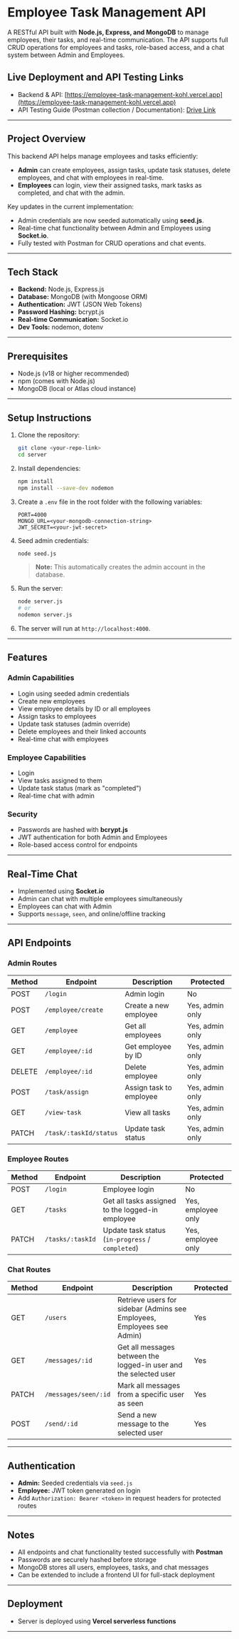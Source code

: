 # Employee Task Management API

A RESTful API built with **Node.js, Express, and MongoDB** to manage employees, their tasks, and real-time communication. The API supports full CRUD operations for employees and tasks, role-based access, and a chat system between Admin and Employees.

## Live Deployment and API Testing Links

* Backend & API: [https://employee-task-management-kohl.vercel.app](https://employee-task-management-kohl.vercel.app)
* API Testing Guide (Postman collection / Documentation): [Drive Link](https://drive.google.com/file/d/1xUAIZNuBKgzYp6OeYdyE7fmfsJvrl9-T/view?usp=sharing)

---

## Project Overview

This backend API helps manage employees and tasks efficiently:

* **Admin** can create employees, assign tasks, update task statuses, delete employees, and chat with employees in real-time.
* **Employees** can login, view their assigned tasks, mark tasks as completed, and chat with the admin.

Key updates in the current implementation:

* Admin credentials are now seeded automatically using **seed.js**.
* Real-time chat functionality between Admin and Employees using **Socket.io**.
* Fully tested with Postman for CRUD operations and chat events.

---

## Tech Stack

* **Backend:** Node.js, Express.js
* **Database:** MongoDB (with Mongoose ORM)
* **Authentication:** JWT (JSON Web Tokens)
* **Password Hashing:** bcrypt.js
* **Real-time Communication:** Socket.io
* **Dev Tools:** nodemon, dotenv

---

## Prerequisites

* Node.js (v18 or higher recommended)
* npm (comes with Node.js)
* MongoDB (local or Atlas cloud instance)

---

## Setup Instructions

1. Clone the repository:

   ```bash
   git clone <your-repo-link>
   cd server
   ```

2. Install dependencies:

   ```bash
   npm install
   npm install --save-dev nodemon
   ```

3. Create a `.env` file in the root folder with the following variables:

   ```text
   PORT=4000
   MONGO_URL=<your-mongodb-connection-string>
   JWT_SECRET=<your-jwt-secret>
   ```

4. Seed admin credentials:

   ```bash
   node seed.js
   ```

   > **Note:** This automatically creates the admin account in the database.

5. Run the server:

   ```bash
   node server.js
   # or
   nodemon server.js
   ```

6. The server will run at `http://localhost:4000`.

---

## Features

### Admin Capabilities

* Login using seeded admin credentials
* Create new employees
* View employee details by ID or all employees
* Assign tasks to employees
* Update task statuses (admin override)
* Delete employees and their linked accounts
* Real-time chat with employees

### Employee Capabilities

* Login
* View tasks assigned to them
* Update task status (mark as "completed")
* Real-time chat with admin

### Security

* Passwords are hashed with **bcrypt.js**
* JWT authentication for both Admin and Employees
* Role-based access control for endpoints

---

## Real-Time Chat

* Implemented using **Socket.io**
* Admin can chat with multiple employees simultaneously
* Employees can chat with Admin
* Supports `message`, `seen`, and online/offline tracking

---

## API Endpoints

### Admin Routes

| Method | Endpoint               | Description             | Protected       |
| ------ | ---------------------- | ----------------------- | --------------- |
| POST   | `/login`               | Admin login             | No              |
| POST   | `/employee/create`     | Create a new employee   | Yes, admin only |
| GET    | `/employee`            | Get all employees       | Yes, admin only |
| GET    | `/employee/:id`        | Get employee by ID      | Yes, admin only |
| DELETE | `/employee/:id`        | Delete employee         | Yes, admin only |
| POST   | `/task/assign`         | Assign task to employee | Yes, admin only |
| GET    | `/view-task`           | View all tasks          | Yes, admin only |
| PATCH  | `/task/:taskId/status` | Update task status      | Yes, admin only |


### Employee Routes

| Method | Endpoint         | Description                                      | Protected          |
| ------ | ---------------- | ------------------------------------------------ | ------------------ |
| POST   | `/login`         | Employee login                                   | No                 |
| GET    | `/tasks`         | Get all tasks assigned to the logged-in employee | Yes, employee only |
| PATCH  | `/tasks/:taskId` | Update task status (`in-progress` / `completed`) | Yes, employee only |


### Chat Routes

| Method | Endpoint             | Description                                                            | Protected |
| ------ | -------------------- | ---------------------------------------------------------------------- | --------- |
| GET    | `/users`             | Retrieve users for sidebar (Admins see Employees, Employees see Admin) | Yes       |
| GET    | `/messages/:id`      | Get all messages between the logged-in user and the selected user      | Yes       |
| PATCH  | `/messages/seen/:id` | Mark all messages from a specific user as seen                         | Yes       |
| POST   | `/send/:id`          | Send a new message to the selected user                                | Yes       |


---

## Authentication

* **Admin:** Seeded credentials via `seed.js`
* **Employee:** JWT token generated on login
* Add `Authorization: Bearer <token>` in request headers for protected routes

---

## Notes

* All endpoints and chat functionality tested successfully with **Postman**
* Passwords are securely hashed before storage
* MongoDB stores all users, employees, tasks, and chat messages
* Can be extended to include a frontend UI for full-stack deployment

---

## Deployment

* Server is deployed using **Vercel serverless functions**

---
